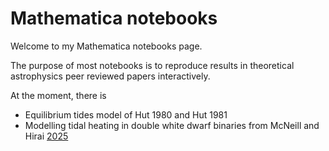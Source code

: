 # Mathematica notebooks

Welcome to my Mathematica notebooks page.

The purpose of most notebooks is to reproduce results in theoretical astrophysics peer reviewed papers interactively.

At the moment, there is

- Equilibrium tides model of Hut 1980 and Hut 1981
- Modelling tidal heating in double white dwarf binaries from McNeill and Hirai [2025](https://arxiv.org/abs/2507.21821)
